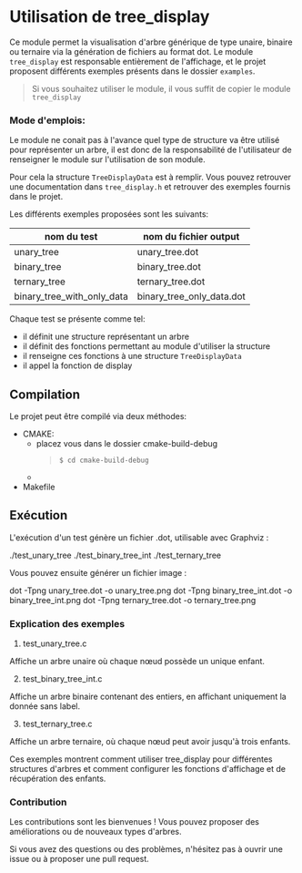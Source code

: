 ﻿# Utilisation de tree_display

Ce module permet la visualisation d'arbre générique de type unaire, binaire ou ternaire via la génération de fichiers
au format dot. Le module `tree_display` est responsable entièrement de l'affichage, et le projet proposent différents 
exemples présents dans le dossier `examples`.

> Si vous souhaitez utiliser le module, il vous suffit de copier le module `tree_display`

### Mode d'emplois:

Le module ne conait pas à l'avance quel type de structure va être utilisé pour représenter un arbre, il est donc de la 
responsabilité de l'utilisateur de renseigner le module sur l'utilisation de son module.

Pour cela la structure `TreeDisplayData` est à remplir. Vous pouvez retrouver une documentation dans `tree_display.h` et
retrouver des exemples fournis dans le projet.

Les différents exemples proposées sont les suivants:

| nom du test                | nom du fichier output     |
|----------------------------|---------------------------|
| unary_tree                 | unary_tree.dot            | 
| binary_tree                | binary_tree.dot           | 
| ternary_tree               | ternary_tree.dot          | 
| binary_tree_with_only_data | binary_tree_only_data.dot | 

Chaque test se présente comme tel:
- il définit une structure représentant un arbre
- il définit des fonctions permettant au module d'utiliser la structure
- il renseigne ces fonctions à une structure `TreeDisplayData`
- il appel la fonction de display

## Compilation

Le projet peut être compilé via deux méthodes:
- CMAKE:
  - placez vous dans le dossier cmake-build-debug
    > `$ cd cmake-build-debug`
  - 
- Makefile

## Exécution

L'exécution d'un test génère un fichier .dot, utilisable avec Graphviz :

./test_unary_tree
./test_binary_tree_int
./test_ternary_tree

Vous pouvez ensuite générer un fichier image :

dot -Tpng unary_tree.dot -o unary_tree.png
dot -Tpng binary_tree_int.dot -o binary_tree_int.png
dot -Tpng ternary_tree.dot -o ternary_tree.png

### Explication des exemples

1. test_unary_tree.c

Affiche un arbre unaire où chaque nœud possède un unique enfant.

2. test_binary_tree_int.c

Affiche un arbre binaire contenant des entiers, en affichant uniquement la donnée sans label.

3. test_ternary_tree.c

Affiche un arbre ternaire, où chaque nœud peut avoir jusqu'à trois enfants.

Ces exemples montrent comment utiliser tree_display pour différentes structures d'arbres et comment configurer les fonctions d'affichage et de récupération des enfants.

### Contribution

Les contributions sont les bienvenues ! Vous pouvez proposer des améliorations ou de nouveaux types d'arbres.

Si vous avez des questions ou des problèmes, n'hésitez pas à ouvrir une issue ou à proposer une pull request.

